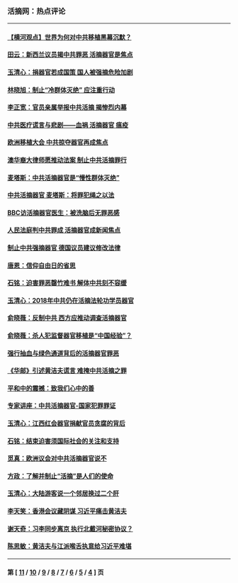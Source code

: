 ### 活摘网：热点评论
---
#### [【横河观点】世界为何对中共移植黑幕沉默？](../../pages/nf5879/n13244249.md?04140430) 
#### [田云：新西兰议员揭中共罪恶 活摘器官是焦点](../../pages/nf5879/n13070629.md?04140430) 
#### [玉清心：捐器官若成国策 国人被强摘危险加剧](../../pages/nf5879/n12802713.md?04140430) 
#### [林晓旭：制止“冷群体灭绝” 应注重行动](../../pages/nf5879/n12779736.md?04140430) 
#### [李正宽：官员亲属举报中共活摘 揭惨烈内幕](../../pages/nf5879/n12684490.md?04140430) 
#### [中共医疗谎言与悲剧——血祸 活摘器官 瘟疫](../../pages/nf5879/n12372103.md?04140430) 
#### [欧洲移植大会 中共掠夺器官再成焦点](../../pages/nf5879/n11538883.md?04140430) 
#### [澳华裔大律师愿推动法案 制止中共活摘罪行](../../pages/nf5879/n11377039.md?04140430) 
#### [麦塔斯：中共活摘器官是“慢性群体灭绝”](../../pages/nf5879/n11350529.md?04140430) 
#### [中共活摘器官 麦塔斯：将罪犯绳之以法](../../pages/nf5879/n11347973.md?04140430) 
#### [BBC访活摘器官医生：被洗脑后无罪恶感](../../pages/nf5879/n11335935.md?04140430) 
#### [人民法庭判中共罪成 活摘器官成新闻焦点](../../pages/nf5879/n11331578.md?04140430) 
#### [制止中共强摘器官 德国议员建议修改法律](../../pages/nf5879/n11249451.md?04140430) 
#### [唐恩：信仰自由日的省思](../../pages/nf5879/n11003525.md?04140430) 
#### [石铭：迫害罪恶罄竹难书  解体中共刻不容缓](../../pages/nf5879/n10942855.md?04140430) 
#### [玉清心：2018年中共仍在活摘法轮功学员器官](../../pages/nf5879/n10914646.md?04140430) 
#### [俞晓薇：反制中共 西方应推动调查活摘器官](../../pages/nf5879/n10794671.md?04140430) 
#### [俞晓薇：杀人犯监督器官移植是“中国经验”？](../../pages/nf5879/n10466427.md?04140430) 
#### [强行抽血与绿色通道背后的活摘器官罪恶](../../pages/nf5879/n10004708.md?04140430) 
#### [《华邮》引述黄洁夫谎言 难掩中共活摘之罪](../../pages/nf5879/n9642309.md?04140430) 
#### [平和中的震撼：致我们心中的善](../../pages/nf5879/n9021123.md?04140430) 
#### [专家讲座：中共活摘器官-国家犯罪罪证](../../pages/nf5879/n8828153.md?04140430) 
#### [玉清心：江西红会器官捐献官员贪腐的背后](../../pages/nf5879/n8522122.md?04140430) 
#### [石铭：结束迫害须国际社会的关注和支持](../../pages/nf5879/n8443497.md?04140430) 
#### [觅真：欧洲议会对中共活摘器官说不](../../pages/nf5879/n8337486.md?04140430) 
#### [方政：了解并制止“活摘”是人们的使命](../../pages/nf5879/n8329214.md?04140430) 
#### [玉清心：大陆游客说一个邻居换过二个肝](../../pages/nf5879/n8291404.md?04140430) 
#### [李天笑：香港会议藏阴谋 习近平痛击黄洁夫](../../pages/nf5879/n8241459.md?04140430) 
#### [谢天奇：习李同步离京 执行北戴河秘密协议？](../../pages/nf5879/n8230418.md?04140430) 
#### [陈思敏：黄洁夫与江派喉舌执意给习近平难堪](../../pages/nf5879/n8222166.md?04140430) 

---
#### 第 [ [11](./11.md?04140430) / [10](./10.md?04140430) / [9](./9.md?04140430) / [8](./8.md?04140430) / [7](./7.md?04140430) / [6](./6.md?04140430) / [5](./5.md?04140430) / [4](./4.md?04140430) ] 页
